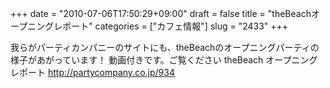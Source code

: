 +++
date = "2010-07-06T17:50:29+09:00"
draft = false
title = "theBeachオープニングレポート"
categories = ["カフェ情報"]
slug = "2433"
+++

我らがパーティカンパニーのサイトにも、theBeachのオープニングパーティの様子があがっています！
動画付きです。ご覧ください
theBeach オープニングレポート
<a href="http://partycompany.co.jp/934" target="_blank">http://partycompany.co.jp/934</a>
